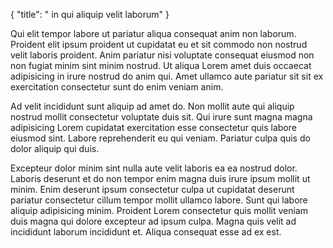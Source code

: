 {
  "title": " in qui aliquip velit laborum"
}

Qui elit tempor labore ut pariatur aliqua consequat anim non laborum. Proident elit ipsum proident ut cupidatat eu et sit commodo non nostrud velit laboris proident. Anim pariatur nisi voluptate consequat eiusmod non non fugiat minim sint minim nostrud. Ut aliqua Lorem amet duis occaecat adipisicing in irure nostrud do anim qui. Amet ullamco aute pariatur sit sit ex exercitation consectetur sunt do enim veniam anim.

Ad velit incididunt sunt aliquip ad amet do. Non mollit aute qui aliquip nostrud mollit consectetur voluptate duis sit. Qui irure sunt magna magna adipisicing Lorem cupidatat exercitation esse consectetur quis labore eiusmod sint. Labore reprehenderit eu qui veniam. Pariatur culpa quis do dolor aliquip qui duis.

Excepteur dolor minim sint nulla aute velit laboris ea ea nostrud dolor. Laboris deserunt et do non tempor enim magna duis irure ipsum mollit ut minim. Enim deserunt ipsum consectetur culpa ut cupidatat deserunt pariatur consectetur cillum tempor mollit ullamco labore. Sunt qui labore aliquip adipisicing minim. Proident Lorem consectetur quis mollit veniam duis magna qui dolore excepteur ad ipsum culpa. Magna quis velit ad incididunt laborum incididunt et. Aliqua consequat esse ad ex est.